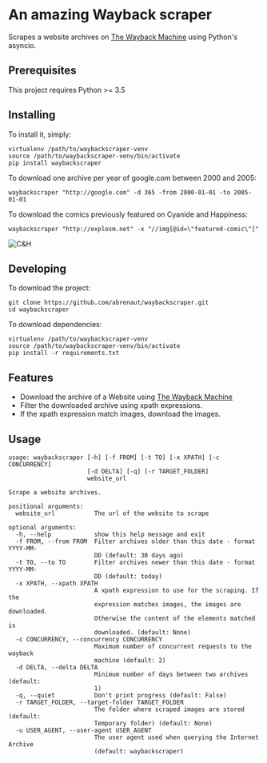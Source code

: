 # An amazing  Wayback scraper

Scrapes a website archives on [The Wayback Machine](https://archive.org/web/) using Python's asyncio.

## Prerequisites

This project requires Python >= 3.5

## Installing 

To install it, simply:
 
    virtualenv /path/to/waybackscraper-venv
    source /path/to/waybackscraper-venv/bin/activate
    pip install waybackscraper
    
To download one archive per year of google.com between 2000 and 2005:

    waybackscraper "http://google.com" -d 365 -from 2000-01-01 -to 2005-01-01

To download the comics previously featured on Cyanide and Happiness:

    waybackscraper "http://explosm.net" -x "//img[@id=\"featured-comic\"]"
   
![C&H](https://raw.githubusercontent.com/abrenaut/waybackscraper/master/cyanide.jpg)
    
## Developing

To download the project:

    git clone https://github.com/abrenaut/waybackscraper.git
    cd waybackscraper
    
To download dependencies:
    
    virtualenv /path/to/waybackscraper-venv
    source /path/to/waybackscraper-venv/bin/activate
    pip install -r requirements.txt

## Features

* Download the archive of a Website using [The Wayback Machine](https://archive.org/web/)
* Filter the downloaded archive using xpath expressions.
* If the xpath expression match images, download the images.
    
## Usage
    
    usage: waybackscraper [-h] [-f FROM] [-t TO] [-x XPATH] [-c CONCURRENCY]
                          [-d DELTA] [-q] [-r TARGET_FOLDER]
                          website_url
    
    Scrape a website archives.
    
    positional arguments:
      website_url           The url of the website to scrape
    
    optional arguments:
      -h, --help            show this help message and exit
      -f FROM, --from FROM  Filter archives older than this date - format YYYY-MM-
                            DD (default: 30 days ago)
      -t TO, --to TO        Filter archives newer than this date - format YYYY-MM-
                            DD (default: today)
      -x XPATH, --xpath XPATH
                            A xpath expression to use for the scraping. If the
                            expression matches images, the images are downloaded.
                            Otherwise the content of the elements matched is
                            downloaded. (default: None)
      -c CONCURRENCY, --concurrency CONCURRENCY
                            Maximum number of concurrent requests to the wayback
                            machine (default: 2)
      -d DELTA, --delta DELTA
                            Minimum number of days between two archives (default:
                            1)
      -q, --quiet           Don't print progress (default: False)
      -r TARGET_FOLDER, --target-folder TARGET_FOLDER
                            The folder where scraped images are stored (default:
                            Temporary folder) (default: None)
      -u USER_AGENT, --user-agent USER_AGENT
                            The user agent used when querying the Internet Archive
                            (default: waybackscraper)                            
